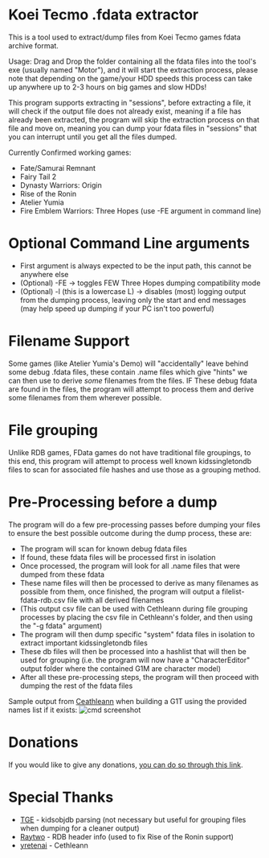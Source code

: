 # Koei Tecmo .fdata extractor

This is a tool used to extract/dump files from Koei Tecmo games fdata archive format.  

Usage: Drag and Drop the folder containing all the fdata files into the tool's exe (usually named "Motor"), and it will start the extraction process, please note that depending on the game/your HDD speeds this process can take up anywhere up to 2-3 hours on big games and slow HDDs!  

This program supports extracting in "sessions", before extracting a file, it will check if the output file does not already exist, meaning if a file has already been extracted, the program will skip the extraction process on that file and move on, meaning you can dump your fdata files in "sessions" that you can interrupt until you get all the files dumped.
  

Currently Confirmed working games:
  - Fate/Samurai Remnant
  - Fairy Tail 2
  - Dynasty Warriors: Origin
  - Rise of the Ronin
  - Atelier Yumia
  - Fire Emblem Warriors: Three Hopes (use -FE argument in command line)
  
  
  
# Optional Command Line arguments
- First argument is always expected to be the input path, this cannot be anywhere else
- (Optional) -FE -> toggles FEW Three Hopes dumping compatibility mode
- (Optional) -l (this is a lowercase L) -> disables (most) logging output from the dumping process, leaving only the start and end messages (may help speed up dumping if your PC isn't too powerful)


# Filename Support

Some games (like Atelier Yumia's Demo) will "accidentally" leave behind some debug .fdata files, these contain .name files which give "hints" we can then use to derive *some* filenames from the files.
IF These debug fdata are found in the files, the program will attempt to process them and derive some filenames from them wherever possible.



# File grouping
  
Unlike RDB games, FData games do not have traditional file groupings, to this end, this program will attempt to process well known kidssingletondb files to scan for associated file hashes and use those as a grouping method.


# Pre-Processing before a dump

The program will do a few pre-processing passes before dumping your files to ensure the best possible outcome during the dump process, these are:
- The program will scan for known debug fdata files
- If found, these fdata files will be processed first in isolation
- Once processed, the program will look for all .name files that were dumped from these fdata
- These name files will then be processed to derive as many filenames as possible from them, once finished, the program will output a filelist-fdata-rdb.csv file with all derived filenames
- (This output csv file can be used with Cethleann during file grouping processes by placing the csv file in Cethleann's folder, and then using the "-g fdata" argument)
- The program will then dump specific "system" fdata files in isolation to extract important kidssingletondb files
- These db files will then be processed into a hashlist that will then be used for grouping (i.e. the program will now have a "CharacterEditor" output folder where the contained G1M are character model)
- After all these pre-processing steps, the program will then proceed with dumping the rest of the fdata files

Sample output from [Ceathleann](https://github.com/yretenai/Cethleann) when building a G1T using the provided names list if it exists:
![cmd screenshot](https://i.imgur.com/wvKClRU.png)  

# Donations
If you would like to give any donations, [you can do so through this link](https://ko-fi.com/deathchaos).


# Special Thanks
- [TGE](https://github.com/tge-was-taken) - kidsobjdb parsing (not necessary but useful for grouping files when dumping for a cleaner output)
- [Raytwo](https://github.com/Raytwo) - RDB header info (used to fix Rise of the Ronin support)
- [yretenai](https://github.com/yretenai) - Cethleann
